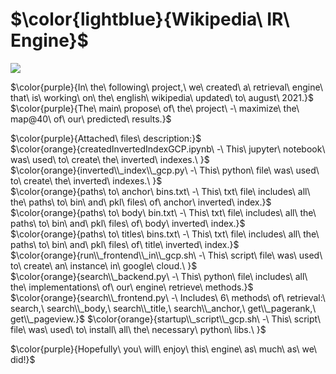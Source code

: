 # $\color{lightblue}{Wikipedia\ IR\ Engine}$
![](https://upload.wikimedia.org/wikipedia/commons/e/ed/WikiColor.gif)<br />

$\color{purple}{In\ the\ following\ project,\ we\ created\ a\ retrieval\ engine\ that\ is\ working\ on\ the\ english\ wikipedia\ updated\ to\ august\ 2021.}$
$\color{purple}{The\ main\ propose\ of\ the\ project\ -\ maximize\ the\ map@40\ of\ our\ predicted\ results.}$

$\color{purple}{Attached\ files\ description:}$<br />
$\color{orange}{createdInvertedIndexGCP.ipynb\ -\ This\ jupyter\ notebook\ was\ used\ to\ create\ the\ inverted\ indexes.\ }$<br />
$\color{orange}{inverted\\_index\\_gcp.py\ -\ This\ python\ file\ was\ used\ to\ create\ the\ inverted\ indexes.\ }$<br />
$\color{orange}{paths\ to\ anchor\ bins.txt\ -\ This\ txt\ file\ includes\ all\ the\ paths\ to\ bin\ and\ pkl\ files\ of\ anchor\ inverted\ index.}$<br />
$\color{orange}{paths\ to\ body\ bin.txt\ -\ This\ txt\ file\ includes\ all\ the\ paths\ to\ bin\ and\ pkl\ files\ of\ body\ inverted\ index.}$<br />
$\color{orange}{paths\ to\ titles\ bins.txt\ -\ This\ txt\ file\ includes\ all\ the\ paths\ to\ bin\ and\ pkl\ files\ of\ title\ inverted\ index.}$<br />
$\color{orange}{run\\_frontend\\_in\\_gcp.sh\ -\ This\ script\ file\ was\ used\ to\ create\ an\ instance\ in\ google\ cloud.\ }$<br />
$\color{orange}{search\\_backend.py\ -\ This\ python\ file\ includes\ all\ the\ implementations\ of\ our\ engine\ retrieve\ methods.}$<br />
$\color{orange}{search\\_frontend.py\ -\ Includes\ 6\ methods\ of\ retrieval:\ search,\ search\\_body,\ search\\_title,\ search\\_anchor,\ get\\_pagerank,\ get\\_pageview.}$
$\color{orange}{startup\\_script\\_gcp.sh\ -\ This\ script\ file\ was\ used\ to\ install\ all\ the\ necessary\ python\ libs.\ }$<br />

$\color{purple}{Hopefully\ you\ will\ enjoy\ this\ engine\ as\ much\ as\ we\ did!\}$




